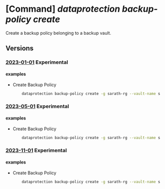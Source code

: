 # [Command] _dataprotection backup-policy create_

Create a backup policy belonging to a backup vault.

## Versions

### [2023-01-01](/Resources/mgmt-plane/L3N1YnNjcmlwdGlvbnMve30vcmVzb3VyY2Vncm91cHMve30vcHJvdmlkZXJzL21pY3Jvc29mdC5kYXRhcHJvdGVjdGlvbi9iYWNrdXB2YXVsdHMve30vYmFja3VwcG9saWNpZXMve30=/2023-01-01.xml) **Experimental**

<!-- mgmt-plane /subscriptions/{}/resourcegroups/{}/providers/microsoft.dataprotection/backupvaults/{}/backuppolicies/{} 2023-01-01 -->

#### examples

- Create Backup Policy
    ```bash
        dataprotection backup-policy create -g sarath-rg --vault-name sarath-vault -n mypolicy --policy policy.json
    ```

### [2023-05-01](/Resources/mgmt-plane/L3N1YnNjcmlwdGlvbnMve30vcmVzb3VyY2Vncm91cHMve30vcHJvdmlkZXJzL21pY3Jvc29mdC5kYXRhcHJvdGVjdGlvbi9iYWNrdXB2YXVsdHMve30vYmFja3VwcG9saWNpZXMve30=/2023-05-01.xml) **Experimental**

<!-- mgmt-plane /subscriptions/{}/resourcegroups/{}/providers/microsoft.dataprotection/backupvaults/{}/backuppolicies/{} 2023-05-01 -->

#### examples

- Create Backup Policy
    ```bash
        dataprotection backup-policy create -g sarath-rg --vault-name sarath-vault -n mypolicy --policy policy.json
    ```

### [2023-11-01](/Resources/mgmt-plane/L3N1YnNjcmlwdGlvbnMve30vcmVzb3VyY2Vncm91cHMve30vcHJvdmlkZXJzL21pY3Jvc29mdC5kYXRhcHJvdGVjdGlvbi9iYWNrdXB2YXVsdHMve30vYmFja3VwcG9saWNpZXMve30=/2023-11-01.xml) **Experimental**

<!-- mgmt-plane /subscriptions/{}/resourcegroups/{}/providers/microsoft.dataprotection/backupvaults/{}/backuppolicies/{} 2023-11-01 -->

#### examples

- Create Backup Policy
    ```bash
        dataprotection backup-policy create -g sarath-rg --vault-name sarath-vault -n mypolicy --policy policy.json
    ```
